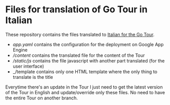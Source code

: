 # Files for translation of Go Tour in Italian
These repository contains the files translated to [Italian for the Go Tour](https://go-tour-ita.appspot.com).

- _app.yaml_ contains the configuration for the deployment on Google App Engine
- _/content_ contains the translated file for the content of the Tour
- _/static/js_ contains the file javascript with another part translated (for the user interface)
- _/template contains only one HTML template where the only thing to translate is the title

Everytime there's an update in the Tour I just need to get the latest version of the Tour in English and update/override only these files. No need to have the entire Tour on another branch.
